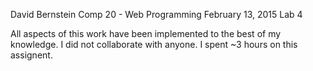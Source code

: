 David Bernstein
Comp 20 - Web Programming
February 13, 2015
Lab 4

All aspects of this work have been implemented to the best of my knowledge.
I did not collaborate with anyone.
I spent ~3 hours on this assignent.